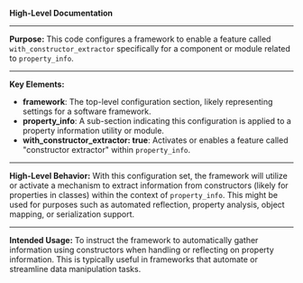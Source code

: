 **High-Level Documentation**

---

**Purpose:**
This code configures a framework to enable a feature called `with_constructor_extractor` specifically for a component or module related to `property_info`.

---

**Key Elements:**

- **framework**: The top-level configuration section, likely representing settings for a software framework.
- **property_info**: A sub-section indicating this configuration is applied to a property information utility or module.
- **with_constructor_extractor: true**: Activates or enables a feature called "constructor extractor" within `property_info`.

---

**High-Level Behavior:**
With this configuration set, the framework will utilize or activate a mechanism to extract information from constructors (likely for properties in classes) within the context of `property_info`. This might be used for purposes such as automated reflection, property analysis, object mapping, or serialization support.

---

**Intended Usage:**
To instruct the framework to automatically gather information using constructors when handling or reflecting on property information. This is typically useful in frameworks that automate or streamline data manipulation tasks.